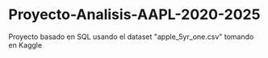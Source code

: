 # Proyecto-Analisis-AAPL-2020-2025
Proyecto basado en SQL usando el dataset "apple_5yr_one.csv" tomando en Kaggle
